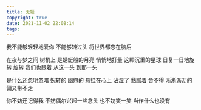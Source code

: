 ```yaml
---
title: 无题
copyright: true
date: 2021-11-02 22:08:14
tags:
---
```



我不能够轻轻地爱你
不能够转过头 将世界都忘在脑后

在夜与梦之间
树梢上
是蜻蜓般的月亮
悄悄地打量
这颗沉重的星球
日复一日地旋转 旋转
我们也跟着
从这一头 到那一头

是什么还忽明忽暗
婉转的 幽怨的
悬挂在心上
沾湿了
黏腻着
舍不得
淅淅沥沥的
偏又带不走

你不妨还记得我
不妨偶尔兴起一些念头
也不妨笑一笑
当作什么也没有
